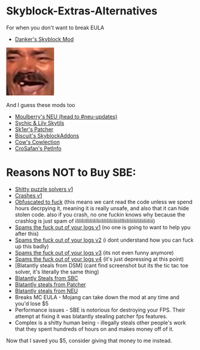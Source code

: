 # Skyblock-Extras-Alternatives
For when you don't want to break EULA

- [Danker's Skyblock Mod](https://github.com/bowser0000/SkyblockMod/releases)

![](kekw/kekw.png)

And I guess these mods too

- [Moulberry's NEU (head to #neu-updates)](https://discord.gg/moulberry)
- [Sychic & Lily Skytils](https://github.com/Skytils/SkytilsMod/releases)
- [Sk1er's Patcher](https://sk1er.club/mods/patcher)
- [Biscuit's SkyblockAddons](https://biscuit.codes/mods/skyblockaddons/downloadversion/?v=1.5.5)
- [Cow's Cowlection](https://github.com/cow-mc/Cowlection/releases)
- [CroSafan's PetInfo](https://github.com/CroSafan/PetInfo/releases/)

# Reasons NOT to Buy SBE:
- [Shitty puzzle solvers v1](https://imgur.com/a/2xcDUBN)
- [Crashes v1](https://imgur.com/a/nXh749Y)
- [Obfuscated to fuck](https://imgur.com/a/41aSbvw) (this means we cant read the code unless we spend hours decrpying it, meaning it is really unsafe, and also that it can hide stolen code. also if you crash, no one fuckin knows why because the crashlog is just spam of iIiIiIiiIIiIiiIiIiiiIiIiIiIiiIiiiiIIIiiIiIiiIiiIiIiiIiiIiii)
- [Spams the fuck out of your logs v1](https://imgur.com/a/zanoqTA) (no one is going to want to help ypu after this)
- [Spams the fuck out of your logs v2](https://imgur.com/a/xQm7jeN) (i dont understand how you can fuck up this badly)
- [Spams the fuck out of your logs v3](https://imgur.com/a/tFODSqR) (its not even funny anymore)
- [Spams the fuck out of your logs v4](https://imgur.com/a/ZqTvjuf) (it's just depressing at this point)
- [Blatantly steals from DSM] (cant find screenshot but its the tic tac toe solver, it's literally the same thing)
- [Blatantly Steals from SBC](https://imgur.com/a/TpkgDGU)
- [Blatantly steals from Patcher](https://imgur.com/a/rjNF5aT)
- [Blatantly steals from NEU](https://imgur.com/a/wqA6KZA)
- Breaks MC EULA - Mojang can take down the mod at any time and you'd lose $5
- Performance issues - SBE is notorious for destroying your FPS. Their attempt at fixing it was blatantly stealing patcher fps features.
- Complex is a shitty human being - illegally steals other people's work that they spent hundreds of hours on and makes money off of it.

Now that I saved you $5, consider giving that money to me instead.
